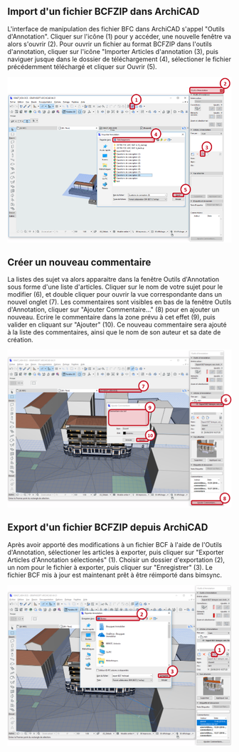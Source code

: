 ## Import d'un fichier BCFZIP dans ArchiCAD

L'interface de manipulation des fichier BFC dans ArchiCAD s'appel "Outils d'Annotation". Cliquer sur l'icône (1) pour y accéder, une nouvelle fenêtre va alors s'ouvrir (2). Pour ouvrir un fichier au format BCFZIP dans l'outils d'annotation, cliquer sur l'icône "Importer Articles d'annotation (3), puis naviguer jusque dans le dossier de téléchargement (4), sélectioner le fichier précédemment téléchargé et cliquer sur Ouvrir (5).

![ImportBCFArchiCAD01](../07-Echanger_en_BCF/echanger-en-bcf-images/ImportBCFArchiCAD01.PNG)

## Créer un nouveau commentaire

La listes des sujet va alors apparaitre dans la fenêtre Outils d'Annotation sous forme d'une liste d'articles. Cliquer sur le nom de votre sujet pour le modifier (6), et double cliquer pour ouvrir la vue correspondante dans un nouvel onglet (7).
Les commentaires sont visibles en bas de la fenêtre Outils d'Annotation, cliquer sur "Ajouter Commentaire..." (8) pour en ajouter un nouveau. Ecrire le commentaire dans la zone prévu à cet effet (9), puis valider en cliquant sur "Ajouter" (10). Ce nouveau commentaire sera ajouté à la liste des commentaires, ainsi que le nom de son auteur et sa date de création.

![ImportBCFArchiCAD02](../07-Echanger_en_BCF/echanger-en-bcf-images/ImportBCFArchiCAD02.PNG)

## Export d'un fichier BCFZIP depuis ArchiCAD

Après avoir apporté des modifications à un fichier BCF à l'aide de l'Outils d'Annotation, sélectioner les articles à exporter, puis cliquer sur "Exporter Articles d'Annotation sélectionés" (1).
Choisir un dossier d'exportation (2), un nom pour le fichier à exporter, puis cliquer sur "Enregistrer" (3). Le fichier BCF mis à jour est maintenant prêt à être réimporté dans bimsync.

![ExportBCFArchiCAD01](../07-Echanger_en_BCF/echanger-en-bcf-images/ExportBCFArchiCAD01.PNG)